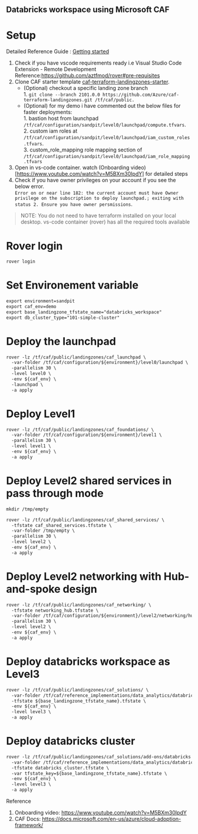 ## Databricks workspace using Microsoft CAF

# Setup
Detailed Reference Guide : [Getting started](https://github.com/Azure/caf-terraform-landingzones/blob/master/documentation/getting_started/getting_started.md)
1. Check if you have vscode requirements ready i.e  Visual Studio Code Extension - Remote Development
    Reference:https://github.com/aztfmod/rover#pre-requisites
2. Clone CAF starter template [caf-terraform-landingzones-starter](https://github.com/Azure/caf-terraform-landingzones-starter).   
   + (Optional) checkout a specific landing zone branch  
    	   1. `git clone --branch 2101.0.0 https://github.com/Azure/caf-terraform-landingzones.git /tf/caf/public.`
   + (Optional) for my demo i have commented out the below files for faster deployments:   
    	   1. bastion host from launchpad `/tf/caf/configuration/sandpit/level0/launchpad/compute.tfvars`.    
    	   2. custom iam roles at `/tf/caf/configuration/sandpit/level0/launchpad/iam_custom_roles.tfvars`.    
    	   3. custom_role_mapping role mapping section of `/tf/caf/configuration/sandpit/level0/launchpad/iam_role_mapping.tfvars`     
3. Open in vs-code container. watch (Onboarding video)[https://www.youtube.com/watch?v=M5BXm30IpdY] for detailed steps
4. Check if you have owner privileges on your account if you see the below error.   
	`Error on or near line 182: the current account must have Owner privilege on the subscription to deploy launchpad.; exiting with status 2. Ensure you have owner persmissions`. 

> NOTE: You do not need to have terraform installed on your local desktop. vs-code container (rover) has all the required tools available


# Rover login
```markdown
rover login
```


# Set Environement variable
```markdown
export environment=sandpit
export caf_env=demo
export base_landingzone_tfstate_name="databricks_workspace"
export db_cluster_type="101-simple-cluster"
```

# Deploy the launchpad
```markdown
rover -lz /tf/caf/public/landingzones/caf_launchpad \
  -var-folder /tf/caf/configuration/${environment}/level0/launchpad \
  -parallelism 30 \
  -level level0 \
  -env ${caf_env} \
  -launchpad \
  -a apply
```

# Deploy Level1
```markdown
rover -lz /tf/caf/public/landingzones/caf_foundations/ \
  -var-folder /tf/caf/configuration/${environment}/level1 \
  -parallelism 30 \
  -level level1 \
  -env ${caf_env} \
  -a apply
```

# Deploy Level2 shared services in pass through mode
```markdown
mkdir /tmp/empty

rover -lz /tf/caf/public/landingzones/caf_shared_services/ \
  -tfstate caf_shared_services.tfstate \
  -var-folder /tmp/empty \
  -parallelism 30 \
  -level level2 \
  -env ${caf_env} \
  -a apply
```

# Deploy Level2 networking with Hub-and-spoke design
```markdown
rover -lz /tf/caf/public/landingzones/caf_networking/ \
  -tfstate networking_hub.tfstate \
  -var-folder /tf/caf/configuration/${environment}/level2/networking/hub \
  -parallelism 30 \
  -level level2 \
  -env ${caf_env} \
  -a apply
```

# Deploy databricks workspace as Level3
```markdown
rover -lz /tf/caf/public/landingzones/caf_solutions/ \
  -var-folder /tf/caf/reference_implementations/data_analytics/databricks/${db_cluster_type}\
  -tfstate ${base_landingzone_tfstate_name}.tfstate \
  -env ${caf_env} \
  -level level3 \
  -a apply
```

# Deploy databricks cluster
```markdown
rover -lz /tf/caf/public/landingzones/caf_solutions/add-ons/databricks \
  -var-folder /tf/caf/reference_implementations/data_analytics/databricks/${db_cluster_type}/cluster \
  -tfstate databricks_cluster.tfstate \
  -var tfstate_key=${base_landingzone_tfstate_name}.tfstate \
  -env ${caf_env} \
  -level level3 \
  -a apply
```


Reference
1. Onboarding video: https://www.youtube.com/watch?v=M5BXm30IpdY
2. CAF Docs: https://docs.microsoft.com/en-us/azure/cloud-adoption-framework/

